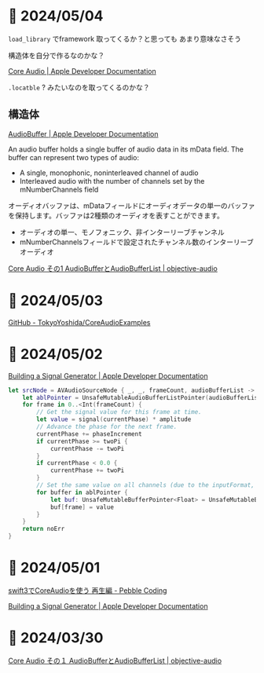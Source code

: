 # 📝 2024/05/04


`load_library` でframework 取ってくるか？と思っても
あまり意味なさそう

構造体を自分で作るなのかな？

[Core Audio | Apple Developer Documentation](https://developer.apple.com/documentation/coreaudio?language=objc)


`.locatble` ? みたいなのを取ってくるのかな？


## 構造体


[AudioBuffer | Apple Developer Documentation](https://developer.apple.com/documentation/coreaudiotypes/audiobuffer?language=objc)


An audio buffer holds a single buffer of audio data in its mData field. The buffer can represent two types of audio:

- A single, monophonic, noninterleaved channel of audio
- Interleaved audio with the number of channels set by the mNumberChannels field

オーディオバッファは、mDataフィールドにオーディオデータの単一のバッファを保持します。バッファは2種類のオーディオを表すことができます。

- オーディオの単一、モノフォニック、非インターリーブチャンネル
- mNumberChannelsフィールドで設定されたチャンネル数のインターリーブオーディオ


[Core Audio その1 AudioBufferとAudioBufferList | objective-audio](kVariableLengthArray)


# 📝 2024/05/03

[GitHub - TokyoYoshida/CoreAudioExamples](https://github.com/TokyoYoshida/CoreAudioExamples)




# 📝 2024/05/02

[Building a Signal Generator | Apple Developer Documentation](https://developer.apple.com/documentation/avfaudio/audio_engine/building_a_signal_generator)


```.swift
let srcNode = AVAudioSourceNode { _, _, frameCount, audioBufferList -> OSStatus in
    let ablPointer = UnsafeMutableAudioBufferListPointer(audioBufferList)
    for frame in 0..<Int(frameCount) {
        // Get the signal value for this frame at time.
        let value = signal(currentPhase) * amplitude
        // Advance the phase for the next frame.
        currentPhase += phaseIncrement
        if currentPhase >= twoPi {
            currentPhase -= twoPi
        }
        if currentPhase < 0.0 {
            currentPhase += twoPi
        }
        // Set the same value on all channels (due to the inputFormat, there's only one channel though).
        for buffer in ablPointer {
            let buf: UnsafeMutableBufferPointer<Float> = UnsafeMutableBufferPointer(buffer)
            buf[frame] = value
        }
    }
    return noErr
}
```

# 📝 2024/05/01

[swift3でCoreAudioを使う 再生編 - Pebble Coding](https://pebble8888.hatenablog.com/entry/2015/12/05/192914)

[Building a Signal Generator | Apple Developer Documentation](https://developer.apple.com/documentation/avfaudio/audio_engine/building_a_signal_generator)

# 📝 2024/03/30

[Core Audio その１ AudioBufferとAudioBufferList | objective-audio](https://objective-audio.jp/2008/03/22/core-audio-audiobufferaudiobuf/)
